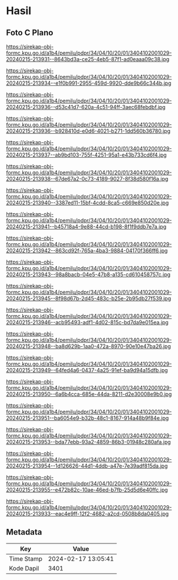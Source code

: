 # Hasil

## Foto C Plano

https://sirekap-obj-formc.kpu.go.id/a1b4/pemilu/pdpr/34/04/10/20/01/3404102001029-20240215-213931--8643bd3a-ce25-4eb5-87f1-ad0eaaa09c38.jpg

https://sirekap-obj-formc.kpu.go.id/a1b4/pemilu/pdpr/34/04/10/20/01/3404102001029-20240215-213934--e1f0b991-2955-459d-9920-dde9b66c344b.jpg

https://sirekap-obj-formc.kpu.go.id/a1b4/pemilu/pdpr/34/04/10/20/01/3404102001029-20240215-213936--d53c41d7-620a-4c51-94ff-3aec68febdbf.jpg

https://sirekap-obj-formc.kpu.go.id/a1b4/pemilu/pdpr/34/04/10/20/01/3404102001029-20240215-213936--b928410d-e0d6-4021-b271-1dd560b36780.jpg

https://sirekap-obj-formc.kpu.go.id/a1b4/pemilu/pdpr/34/04/10/20/01/3404102001029-20240215-213937--ab9bd103-755f-4251-95a1-e43b733cd6f4.jpg

https://sirekap-obj-formc.kpu.go.id/a1b4/pemilu/pdpr/34/04/10/20/01/3404102001029-20240215-213938--67de67a2-0c73-4189-9027-8f38d580f16a.jpg

https://sirekap-obj-formc.kpu.go.id/a1b4/pemilu/pdpr/34/04/10/20/01/3404102001029-20240215-213940--3387ed11-15bf-4cdd-8ca5-c669e850d20e.jpg

https://sirekap-obj-formc.kpu.go.id/a1b4/pemilu/pdpr/34/04/10/20/01/3404102001029-20240215-213941--b45718a4-9e88-44cd-b198-8f1f9ddb7e7a.jpg

https://sirekap-obj-formc.kpu.go.id/a1b4/pemilu/pdpr/34/04/10/20/01/3404102001029-20240215-213942--863cd92f-765a-4ba3-9884-04170f366ff6.jpg

https://sirekap-obj-formc.kpu.go.id/a1b4/pemilu/pdpr/34/04/10/20/01/3404102001029-20240215-213943--98a8bacb-04e5-47b8-a135-cd610458757c.jpg

https://sirekap-obj-formc.kpu.go.id/a1b4/pemilu/pdpr/34/04/10/20/01/3404102001029-20240215-213945--8f98d67b-2d45-483c-b25e-2b95db27f539.jpg

https://sirekap-obj-formc.kpu.go.id/a1b4/pemilu/pdpr/34/04/10/20/01/3404102001029-20240215-213946--acb95493-adf1-4d02-815c-bd7da9e015ea.jpg

https://sirekap-obj-formc.kpu.go.id/a1b4/pemilu/pdpr/34/04/10/20/01/3404102001029-20240215-213948--ba8d629b-1aa0-472a-8970-90e10e47ba26.jpg

https://sirekap-obj-formc.kpu.go.id/a1b4/pemilu/pdpr/34/04/10/20/01/3404102001029-20240215-213949--64fed4a6-0437-4a25-91ef-ba9d94a15dfb.jpg

https://sirekap-obj-formc.kpu.go.id/a1b4/pemilu/pdpr/34/04/10/20/01/3404102001029-20240215-213950--6a6b4cca-685e-44da-8211-d2e30008e9b0.jpg

https://sirekap-obj-formc.kpu.go.id/a1b4/pemilu/pdpr/34/04/10/20/01/3404102001029-20240215-213951--ba6054e9-b32b-48c1-8167-914a48b9f84e.jpg

https://sirekap-obj-formc.kpu.go.id/a1b4/pemilu/pdpr/34/04/10/20/01/3404102001029-20240215-213953--bda77ebb-93a2-4859-86b3-01948c280afa.jpg

https://sirekap-obj-formc.kpu.go.id/a1b4/pemilu/pdpr/34/04/10/20/01/3404102001029-20240215-213954--1d126626-44d1-4ddb-a47e-7e39adf815da.jpg

https://sirekap-obj-formc.kpu.go.id/a1b4/pemilu/pdpr/34/04/10/20/01/3404102001029-20240215-213955--e472b82c-10ae-46ed-b7fb-25d5d6e40ffc.jpg

https://sirekap-obj-formc.kpu.go.id/a1b4/pemilu/pdpr/34/04/10/20/01/3404102001029-20240215-213933--eac4e9ff-12f2-4682-a2cd-0508b8da0405.jpg


## Metadata

| Key        | Value               |
| ---------- | ------------------- |
| Time Stamp | 2024-02-17 13:05:41 |
| Kode Dapil | 3401                |



